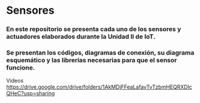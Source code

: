 # Sensores
### En este repositorio se presenta cada uno de los sensores y actuadores elaborados durante la Unidad II de IoT.
### Se presentan los códigos, diagramas de conexión, su diagrama esquemático y las librerías necesarias para que el sensor funcione.

Videos
https://drive.google.com/drive/folders/1AkMDjFFeaLafavTvTzbmHEQRXDlcQHeC?usp=sharing
